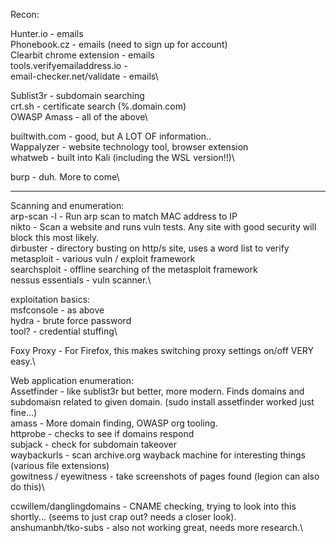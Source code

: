 Recon:

Hunter.io - emails\
Phonebook.cz - emails (need to sign up for account)\
Clearbit chrome extension - emails\
tools.verifyemailaddress.io -\
email-checker.net/validate - emails\

Sublist3r - subdomain searching\
crt.sh - certificate search (%.domain.com)\
OWASP Amass - all of the above\

builtwith.com - good, but A LOT OF information..\
Wappalyzer - website technology tool, browser extension\
whatweb - built into Kali (including the WSL version!!)\

burp - duh. More to come\

***

Scanning and enumeration:\
arp-scan -l - Run arp scan to match MAC address to IP\
nikto - Scan a website and runs vuln tests. Any site with good security will block this most likely.\
dirbuster - directory busting on http/s site, uses a word list to verify\
metasploit - various vuln / exploit framework\
searchsploit - offline searching of the metasploit framework\
nessus essentials - vuln scanner.\

exploitation basics:\
msfconsole - as above\
hydra - brute force password\
tool? - credential stuffing\

Foxy Proxy - For Firefox, this makes switching proxy settings on/off VERY easy.\

Web application enumeration:\
Assetfinder - like sublist3r but better, more modern. Finds domains and subdomaisn related to given domain. (sudo install assetfinder worked just fine...)\
amass - More domain finding, OWASP org tooling.\
httprobe - checks to see if domains respond\
subjack - check for subdomain takeover\
waybackurls - scan archive.org wayback machine for interesting things (various file extensions)\
gowitness / eyewitness - take screenshots of pages found (legion can also do this)\

ccwillem/danglingdomains - CNAME checking, trying to look into this shortly... (seems to just crap out? needs a closer look).\
anshumanbh/tko-subs - also not working great, needs more research.\
